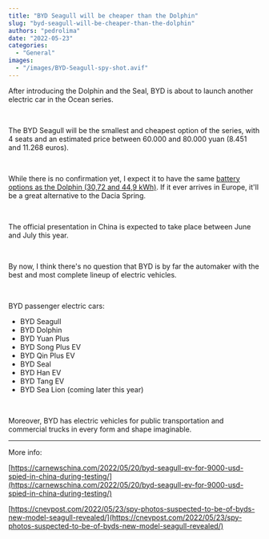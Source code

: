 ```yaml
---
title: "BYD Seagull will be cheaper than the Dolphin"
slug: "byd-seagull-will-be-cheaper-than-the-dolphin"
authors: "pedrolima"
date: "2022-05-23"
categories:
  - "General"
images:
  - "/images/BYD-Seagull-spy-shot.avif"
---
```


After introducing the Dolphin and the Seal, BYD is about to launch another electric car in the Ocean series.

 

The BYD Seagull will be the smallest and cheapest option of the series, with 4 seats and an estimated price between 60.000 and 80.000 yuan (8.451 and 11.268 euros).

 

While there is no confirmation yet, I expect it to have the same [battery options as the Dolphin (30,72 and 44,9 kWh)](/2022/05/18/batteries-of-the-byd-dolphin-in-detail/). If it ever arrives in Europe, it'll be a great alternative to the Dacia Spring.

 

The official presentation in China is expected to take place between June and July this year.

 

By now, I think there's no question that BYD is by far the automaker with the best and most complete lineup of electric vehicles.

 

BYD passenger electric cars:

- BYD Seagull
- BYD Dolphin
- BYD Yuan Plus
- BYD Song Plus EV
- BYD Qin Plus EV
- BYD Seal
- BYD Han EV
- BYD Tang EV
- BYD Sea Lion (coming later this year)

 

Moreover, BYD has electric vehicles for public transportation and commercial trucks in every form and shape imaginable.

---

More info:

[https://carnewschina.com/2022/05/20/byd-seagull-ev-for-9000-usd-spied-in-china-during-testing/](https://carnewschina.com/2022/05/20/byd-seagull-ev-for-9000-usd-spied-in-china-during-testing/)

[https://cnevpost.com/2022/05/23/spy-photos-suspected-to-be-of-byds-new-model-seagull-revealed/](https://cnevpost.com/2022/05/23/spy-photos-suspected-to-be-of-byds-new-model-seagull-revealed/)
